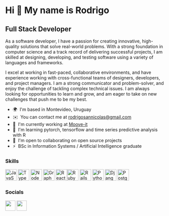 Hi 👋 My name is Rodrigo
========================

Full Stack Developer
--------------------

As a software developer, I have a passion for creating innovative, high-quality solutions that solve real-world problems. With a strong foundation in computer science and a track record of delivering successful projects, I am skilled at designing, developing, and testing software using a variety of languages and frameworks.

I excel at working in fast-paced, collaborative environments, and have experience working with cross-functional teams of designers, developers, and project managers. I am a strong communicator and problem-solver, and enjoy the challenge of tackling complex technical issues. I am always looking for opportunities to learn and grow, and am eager to take on new challenges that push me to be my best.

* 🌍  I'm based in Montevideo, Uruguay
* ✉️  You can contact me at [rodrigosannicolas@gmail.com](mailto:rodrigosannicolas@gmail.com)
* 🚀  I'm currently working at [Moove-it](http://https://moove-it.com/)
* 🧠  I'm learning pytorch, tensorflow and time series predictive analysis with R
* 🤝  I'm open to collaborating on open source projects
* ⚡  BSc in Information Systems / Artificial Intelligence graduate

### Skills


<p align="left"> <a href="https://developer.mozilla.org/en-US/docs/Web/JavaScript" target="_blank" rel="noreferrer"><img src="https://raw.githubusercontent.com/danielcranney/readme-generator/main/public/icons/skills/javascript-colored.svg" width="36" height="36" alt="JavaScript" /></a> <a href="https://www.typescriptlang.org/" target="_blank" rel="noreferrer"><img src="https://raw.githubusercontent.com/danielcranney/readme-generator/main/public/icons/skills/typescript-colored.svg" width="36" height="36" alt="TypeScript" /></a> <a href="https://nodejs.org/en/" target="_blank" rel="noreferrer"><img src="https://raw.githubusercontent.com/danielcranney/readme-generator/main/public/icons/skills/nodejs-colored.svg" width="36" height="36" alt="NodeJS" /></a> <a href="https://graphql.org/" target="_blank" rel="noreferrer"><img src="https://raw.githubusercontent.com/danielcranney/readme-generator/main/public/icons/skills/graphql-colored.svg" width="36" height="36" alt="GraphQL" /></a> <a href="https://reactjs.org/" target="_blank" rel="noreferrer"><img src="https://raw.githubusercontent.com/danielcranney/readme-generator/main/public/icons/skills/react-colored.svg" width="36" height="36" alt="React" /></a><a href="https://www.ruby-lang.org/en/" target="_blank" rel="noreferrer"><img src="https://raw.githubusercontent.com/danielcranney/readme-generator/main/public/icons/skills/ruby-colored.svg" width="36" height="36" alt="Ruby" /></a> <a href="https://rubyonrails.org/" target="_blank" rel="noreferrer"><img src="https://raw.githubusercontent.com/gist/ptb/4f5192d8c44d5de7f750/raw/27608a65410c8bfcc0a23bef4fb26348cb677771/rails.svg" width="36" height="36" alt="Rails" /></a> <a href="https://www.python.org/" target="_blank" rel="noreferrer"><img src="https://raw.githubusercontent.com/danielcranney/readme-generator/main/public/icons/skills/python-colored.svg" width="36" height="36" alt="Python" /></a> <a href="https://www.djangoproject.com/" target="_blank" rel="noreferrer"><img src="https://raw.githubusercontent.com/danielcranney/readme-generator/main/public/icons/skills/django-colored.svg" width="36" height="36" alt="Django" /></a> <a href="https://www.postgresql.org/" target="_blank" rel="noreferrer"><img src="https://raw.githubusercontent.com/danielcranney/readme-generator/main/public/icons/skills/postgresql-colored.svg" width="36" height="36" alt="PostgreSQL" /></a></p>


### Socials

<p align="left"><a href="https://www.linkedin.com/in/rodrigosannicolas" target="_blank" rel="noreferrer"><img src="https://raw.githubusercontent.com/danielcranney/readme-generator/main/public/icons/socials/linkedin.svg" width="32" height="32" /></a> <a href="http://www.instagram.com/rodrisannicolas" target="_blank" rel="noreferrer"><img src="https://raw.githubusercontent.com/danielcranney/readme-generator/main/public/icons/socials/instagram.svg" width="32" height="32" /></a></p>
